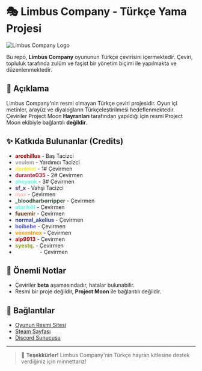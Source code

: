 # 🎭 Limbus Company - Türkçe Yama Projesi

![Limbus Company Logo](https://i.imgur.com/ZpxDkNQ.png)

Bu repo, **Limbus Company** oyununun Türkçe çevirisini içermektedir. Çeviri, topluluk tarafında zulüm ve faşist bir yönetim biçimi ile yapılmakta ve düzenlenmektedir.

## 📜 Açıklama
Limbus Company'nin resmi olmayan Türkçe çeviri projesidir. Oyun içi metinler, arayüz ve diyalogların Türkçeleştirilmesi hedeflenmektedir. Çeviriler Project Moon **Hayranları** tarafından yapıldığı için resmi Project Moon ekibiyle bağlantılı **değildir**.

## ✨ Katkıda Bulunanlar (Credits)
- <span style="color:#ad0000">**arcehillus**</span> - Baş Tacizci
- <span style="color:#999999">**veulem**</span> - Yardımcı Tacizci
- <span style="color:#ffef23">**donkilot**</span> - 1# Çevirmen
- <span style="color:#b01c37">**durante035**</span> - 2# Çevirmen
- <span style="color:#5BFFDE">**shcyank**</span> - 3# Çevirmen
- <span style="color:#4e3076">**sf_x**</span> - Vahşi Tacizci
- <span style="color:#ffbfb4">**mox**</span> - Çevirmen
- <span style="color:#325339">**_bloodharborripper**</span> - Çevirmen
- <span style="color:#5BFFDE">**atarik41**</span> - Çevirmen
- <span style="color:#69350b">**fuuemir**</span> - Çevirmen
- <span style="color:#293b95">**normal_akelius**</span> - Çevirmen
- <span style="color:#5555ff">**boibebe**</span> - Çevirmen
- <span style="color:#ff9500">**vexentnex**</span> - Çevirmen
- <span style="color:#cf0000">**alp9913**</span> - Çevirmen
- <span style="color:#8b9c15">**syestq.**</span> - Çevirmen
- <span style="color:#ffffff">**doguu33**</span> - Çevirmen



## 📌 Önemli Notlar
- Çeviriler **beta** aşamasındadır, hatalar bulunabilir.
- Resmi bir proje değildir, **Project Moon** ile bağlantılı değildir.

## 🔗 Bağlantılar
- [Oyunun Resmi Sitesi](https://limbuscompany.com)
- [Steam Sayfası](https://store.steampowered.com/app/1973530)
- [Discord Sunucusu](https://discord.gg/ayprojesiturkiye) 

---

> 🌟 **Teşekkürler!** Limbus Company'nin Türkçe hayran kitlesine destek verdiğiniz için minnettarız!
